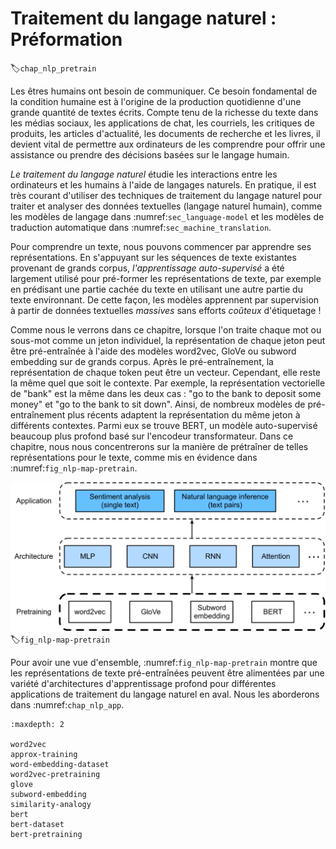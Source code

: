 # Traitement du langage naturel : Préformation
:label:`chap_nlp_pretrain` 

 
Les êtres humains ont besoin de communiquer.
Ce besoin fondamental de la condition humaine est à l'origine de la production quotidienne d'une grande quantité de textes écrits.
Compte tenu de la richesse du texte dans les médias sociaux, les applications de chat, les courriels, les critiques de produits, les articles d'actualité, les documents de recherche et les livres, il devient vital de permettre aux ordinateurs de les comprendre pour offrir une assistance ou prendre des décisions basées sur le langage humain.

*Le traitement du langage naturel* étudie les interactions entre les ordinateurs et les humains à l'aide de langages naturels.
En pratique, il est très courant d'utiliser des techniques de traitement du langage naturel pour traiter et analyser des données textuelles (langage naturel humain), comme les modèles de langage dans :numref:`sec_language-model` et les modèles de traduction automatique dans :numref:`sec_machine_translation`.

Pour comprendre un texte, nous pouvons commencer par apprendre
ses représentations.
En s'appuyant sur les séquences de texte existantes
provenant de grands corpus,
*l'apprentissage auto-supervisé*
a été largement utilisé
pour pré-former les représentations de texte,
par exemple en prédisant une partie cachée du texte
en utilisant une autre partie du texte environnant.
De cette façon, les modèles
apprennent par supervision
à partir de données textuelles *massives*
sans efforts *coûteux* d'étiquetage !


Comme nous le verrons dans ce chapitre,
lorsque l'on traite chaque mot ou sous-mot comme un jeton individuel,
la représentation de chaque jeton peut être pré-entraînée
à l'aide des modèles word2vec, GloVe ou subword embedding
sur de grands corpus.
Après le pré-entraînement, la représentation de chaque token peut être un vecteur.
Cependant, elle reste la même quel que soit le contexte.
Par exemple, la représentation vectorielle de "bank" est la même
dans les deux cas :
"go to the bank to deposit some money"
et
"go to the bank to sit down".
Ainsi, de nombreux modèles de pré-entraînement plus récents adaptent la représentation du même jeton
à différents contextes.
Parmi eux se trouve BERT, un modèle auto-supervisé beaucoup plus profond basé sur l'encodeur transformateur.
Dans ce chapitre, nous nous concentrerons sur la manière de prétraîner de telles représentations pour le texte,
comme mis en évidence dans :numref:`fig_nlp-map-pretrain`.

![Pretrained text representations can be fed to various deep learning architectures for different downstream natural language processing applications. This chapter focuses on the upstream text representation pretraining.](../img/nlp-map-pretrain.svg)
:label:`fig_nlp-map-pretrain`


Pour avoir une vue d'ensemble,
:numref:`fig_nlp-map-pretrain` montre que
les représentations de texte pré-entraînées peuvent être alimentées par
une variété d'architectures d'apprentissage profond pour différentes applications de traitement du langage naturel en aval.
Nous les aborderons dans :numref:`chap_nlp_app`.

```toc
:maxdepth: 2

word2vec
approx-training
word-embedding-dataset
word2vec-pretraining
glove
subword-embedding
similarity-analogy
bert
bert-dataset
bert-pretraining

```

